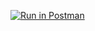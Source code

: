 [![Run in Postman](https://run.pstmn.io/button.svg)](https://god.gw.postman.com/run-collection/16901632-20802092-f357-441d-b80c-c0fdca3fc2e9?action=collection%2Ffork&collection-url=entityId%3D16901632-20802092-f357-441d-b80c-c0fdca3fc2e9%26entityType%3Dcollection%26workspaceId%3Dace339e5-0f4c-4c2c-88c7-3c6eb92d27e1)
